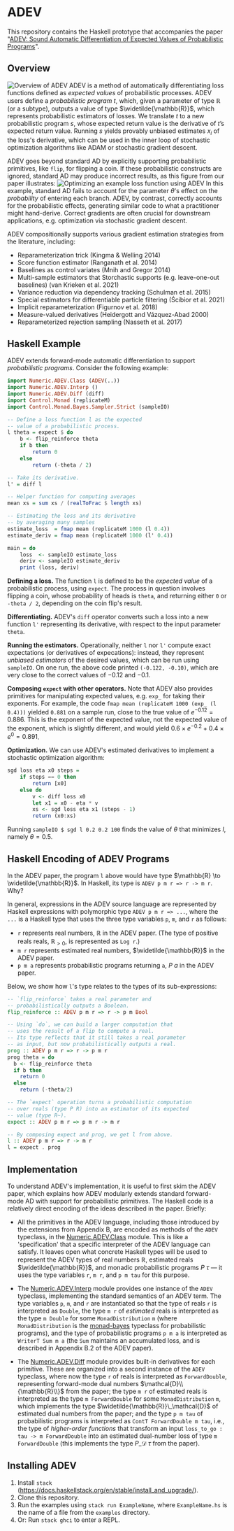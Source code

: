 # ADEV

This repository contains the Haskell prototype that accompanies the paper "[ADEV: Sound Automatic Differentiation of Expected Values of Probabilistic Programs](https://popl23.sigplan.org/details/POPL-2023-popl-research-papers/5/ADEV-Sound-Automatic-Differentiation-of-Expected-Values-of-Probabilistic-Programs)".

## Overview

![Overview of ADEV](figures/adev-diagram.png)
ADEV is a method of automatically differentiating loss functions defined as *expected values* of probabilistic processes. ADEV users define a _probabilistic program_ $t$, which, given a parameter of type $\mathbb{R}$ (or a subtype), outputs a value of type $\widetilde{\mathbb{R}}$,
which represents probabilistic estimators of losses. We translate $t$ to a new probabilistic program $s$,
whose expected return value is the derivative of $t$’s expected return value. Running $s$ yields provably unbiased
estimates $x_i$ of the loss's derivative, which can be used in the inner loop of stochastic optimization algorithms like ADAM or stochastic gradient descent.

ADEV goes beyond standard AD by explicitly supporting probabilistic primitives, like `flip`, for flipping a coin. If these probabilistic constructs are ignored, standard AD may produce incorrect results, as this figure from our paper illustrates:
![Optimizing an example loss function using ADEV](figures/example.png)
In this example, standard AD
fails to account for the parameter $\theta$'s effect on the *probability* of entering each branch. ADEV, by contrast, correctly accounts
for the probabilistic effects, generating similar code to what a practitioner might hand-derive. Correct
gradients are often crucial for downstream applications, e.g. optimization via stochastic gradient descent.

ADEV compositionally supports various gradient estimation strategies from the literature, including:
- Reparameterization trick (Kingma & Welling 2014)
- Score function estimator (Ranganath et al. 2014)
- Baselines as control variates (Mnih and Gregor 2014)
- Multi-sample estimators that Storchastic supports (e.g. leave-one-out baselines) (van Krieken et al. 2021)
- Variance reduction via dependency tracking (Schulman et al. 2015)
- Special estimators for differentiable particle filtering (Ścibior et al. 2021)
- Implicit reparameterization (Figurnov et al. 2018)
- Measure-valued derivatives (Heidergott and Vázquez-Abad 2000)
- Reparameterized rejection sampling (Nasseth et al. 2017)


## Haskell Example

ADEV extends forward-mode automatic differentiation to support  *probabilistic programs*. Consider the following example:

```haskell
import Numeric.ADEV.Class (ADEV(..))
import Numeric.ADEV.Interp ()
import Numeric.ADEV.Diff (diff)
import Control.Monad (replicateM)
import Control.Monad.Bayes.Sampler.Strict (sampleIO)

-- Define a loss function l as the expected
-- value of a probabilistic process.
l theta = expect $ do
    b <- flip_reinforce theta
    if b then
        return 0
    else
        return (-theta / 2)

-- Take its derivative.
l' = diff l

-- Helper function for computing averages
mean xs = sum xs / (realToFrac $ length xs)

-- Estimating the loss and its derivative 
-- by averaging many samples
estimate_loss  = fmap mean (replicateM 1000 (l 0.4))
estimate_deriv = fmap mean (replicateM 1000 (l' 0.4))

main = do
    loss  <- sampleIO estimate_loss
    deriv <- sampleIO estimate_deriv
    print (loss, deriv)
```

**Defining a loss.** The function `l` is defined to be the *expected value* of a probabilistic process, using `expect`. The process in question involves flipping a coin, whose probability of heads is `theta`, and returning either `0` or `-theta / 2`, depending on the coin flip's result.

**Differentiating.** ADEV's `diff` operator converts such a loss into a new function `l'` representing its derivative, with respect to the input parameter `theta`.

**Running the estimators.** Operationally, neither `l` nor `l'` compute exact expectations (or derivatives of expecations): instead, they represent _unbiased estimators_ of the desired values, which can be run using `sampleIO`.
On one run, the above code printed `(-0.122, -0.10)`, which are very close to the correct values of $-0.12$ and $-0.1$. 

**Composing `expect` with other operators.** Note that ADEV also provides primitives for manipulating expected values, e.g. `exp_` for taking their exponents. For example, the code `fmap mean (replicateM 1000 (exp_ (l 0.4)))` yielded `0.881` on a sample run, close to the true value of $e^{-0.12} = 0.886$. This is the exponent of the expected value, not the expected value of the exponent, which is slightly different, and would yield $0.6 \times e^{-0.2} + 0.4 \times e^0 = 0.891$.

**Optimization.** We can use ADEV's estimated derivatives to implement a stochastic optimization algorithm:

```haskell
sgd loss eta x0 steps = 
    if steps == 0 then
        return [x0]
    else do
        v <- diff loss x0
        let x1 = x0 - eta * v
        xs <- sgd loss eta x1 (steps - 1)
        return (x0:xs)
```

Running `sampleIO $ sgd l 0.2 0.2 100` finds the  value of $\theta$ that minimizes $l$, namely $\theta = 0.5$.

## Haskell Encoding of ADEV Programs

In the ADEV paper, the program `l` above would have type $\mathbb{R} \to \widetilde{\mathbb{R}}$. 
In Haskell, its type is `ADEV p m r => r -> m r`. Why?

In general, expressions in the ADEV source language are represented by Haskell expressions with polymorphic type `ADEV p m r => ...`, where the `...` is a Haskell type that uses the three type variables `p`, `m`, and `r` as follows:

* `r` represents real numbers, $\mathbb{R}$ in the ADEV paper. (The type of positive reals reals, $\mathbb{R}_{>0}$, is represented as `Log r`.)
* `m r` represents estimated real numbers, $\widetilde{\mathbb{R}}$ in the ADEV paper.
* `p m a` represents probabilistic programs returning `a`, $P~a$ in the ADEV paper.

Below, we show how `l`'s type relates to the types of its sub-expressions: 
```haskell
-- `flip_reinforce` takes a real parameter and 
-- probabilistically outputs a Boolean.
flip_reinforce :: ADEV p m r => r -> p m Bool

-- Using `do`, we can build a larger computation that
-- uses the result of a flip to compute a real.
-- Its type reflects that it still takes a real parameter
-- as input, but now probabilistically outputs a real.
prog :: ADEV p m r => r -> p m r
prog theta = do 
  b <- flip_reinforce theta 
  if b then 
    return 0 
  else 
    return (-theta/2)

-- The `expect` operation turns a probabilistic computation
-- over reals (type P R) into an estimator of its expected
-- value (type R~).
expect :: ADEV p m r => p m r -> m r

-- By composing expect and prog, we get l from above.
l :: ADEV p m r => r -> m r
l = expect . prog
``` 

## Implementation

To understand ADEV's implementation, it is useful to first skim the ADEV paper, which explains how ADEV modularly extends standard forward-mode AD with support for probabilistic primitives. The Haskell code is a relatively direct encoding of the ideas described in the paper. Briefly:

* All the primitives in the ADEV language, including those introduced by the extensions from Appendix B, are encoded as methods of the `ADEV` typeclass, in the [Numeric.ADEV.Class](src/Numeric/ADEV/Class.hs) module. This is like a 'specification' that a specific interpreter of the ADEV language can satisfy. It leaves open what concrete Haskell types will be used to represent the ADEV types of real numbers $\mathbb{R}$, estimated reals $\widetilde{\mathbb{R}}$, and monadic probabilistic programs $P~\tau$ — it uses the type variables `r`, `m r`, and `p m tau` for this purpose.

* The [Numeric.ADEV.Interp](src/Numeric/ADEV/Interp.hs) module provides one instance of the `ADEV` typeclass, implementing the standard semantics of an ADEV term. The type variables `p`, `m`, and `r` are instantiated so that the type of reals `r` is interpreted as `Double`, the type `m r` of *estimated* reals is interpreted as the type `m Double` for some `MonadDistribution` `m` (where `MonadDistribution` is the [monad-bayes](https://github.com/tweag/monad-bayes) typeclass for probabilistic programs), and the type of probabilistic programs `p m a` is interpreted as `WriterT Sum m a` (the `Sum` maintains an accumulated loss, and is described in Appendix B.2 of the ADEV paper).

* The [Numeric.ADEV.Diff](src/Numeric/ADEV/Diff.hs) module provides built-in derivatives for each primitive. These are organized into a second instance of the `ADEV` typeclass, where now the type `r` of reals is interpreted as `ForwardDouble`, representing forward-mode dual numbers $\mathcal{D}\\{\mathbb{R}\\}$ from the paper; the type `m r` of estimated reals is interpreted as the type `m ForwardDouble` for some `MonadDistribution` `m`, which implements the type $\widetilde{\mathbb{R}}\_\mathcal{D}$ of estimated dual numbers from the paper; and the type `p m tau` of probabilistic programs is interpreted as `ContT ForwardDouble m tau`, i.e., the type of *higher-order functions* that transform an input `loss_to_go : tau -> m ForwardDouble` into an estimated dual-number loss of type `m ForwardDouble` (this implements the type $P\_\mathcal{D}~\tau$ from the paper).


## Installing ADEV
1. Install `stack` (https://docs.haskellstack.org/en/stable/install_and_upgrade/).
2. Clone this repository.
3. Run the examples using `stack run ExampleName`, where `ExampleName.hs` is the name of a file from the `examples` directory.
4. Or: Run `stack ghci` to enter a REPL.
